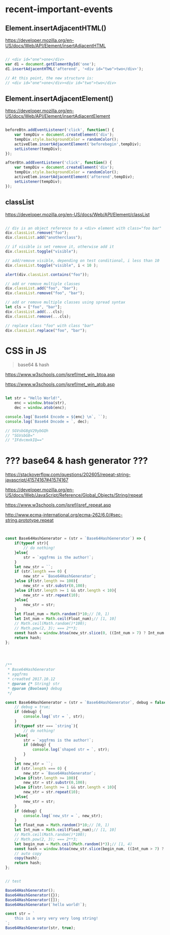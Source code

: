 # recent-important-events




## Element.insertAdjacentHTML()


https://developer.mozilla.org/en-US/docs/Web/API/Element/insertAdjacentHTML


```js

// <div id="one">one</div>
var d1 = document.getElementById('one');
d1.insertAdjacentHTML('afterend', '<div id="two">two</div>');

// At this point, the new structure is:
// <div id="one">one</div><div id="two">two</div>

```




## Element.insertAdjacentElement()

https://developer.mozilla.org/en-US/docs/Web/API/Element/insertAdjacentElement



```js

beforeBtn.addEventListener('click', function() {
    var tempDiv = document.createElement('div');
    tempDiv.style.backgroundColor = randomColor();
    activeElem.insertAdjacentElement('beforebegin',tempDiv);
    setListener(tempDiv);
});

afterBtn.addEventListener('click', function() {
    var tempDiv = document.createElement('div');
    tempDiv.style.backgroundColor = randomColor();
    activeElem.insertAdjacentElement('afterend',tempDiv);
    setListener(tempDiv);
});

```



## classList 

https://developer.mozilla.org/en-US/docs/Web/API/Element/classList


```js

// div is an object reference to a <div> element with class="foo bar"
div.classList.remove("foo");
div.classList.add("anotherclass");

// if visible is set remove it, otherwise add it
div.classList.toggle("visible");

// add/remove visible, depending on test conditional, i less than 10
div.classList.toggle("visible", i < 10 );

alert(div.classList.contains("foo"));

// add or remove multiple classes
div.classList.add("foo", "bar");
div.classList.remove("foo", "bar");

// add or remove multiple classes using spread syntax
let cls = ["foo", "bar"];
div.classList.add(...cls); 
div.classList.remove(...cls);

// replace class "foo" with class "bar"
div.classList.replace("foo", "bar");

```



# CSS in JS


> base64 & hash


https://www.w3schools.com/jsref/met_win_btoa.asp

https://www.w3schools.com/jsref/met_win_atob.asp

```js

let str = "Hello World!",
    enc = window.btoa(str),
    dec = window.atob(enc);

console.log(`Base64 Encode = ${enc} \n`, ``);
console.log(`Base64 Dncode = `, dec);

// SGVsbG8gV29ybGQh 
// "SGVsbG8="
// "IFdvcmxkIQ=="

```

# ??? base64 & hash generator ???

https://stackoverflow.com/questions/202605/repeat-string-javascript/41574167#41574167

https://developer.mozilla.org/en-US/docs/Web/JavaScript/Reference/Global_Objects/String/repeat

https://www.w3schools.com/jsref/jsref_repeat.asp

http://www.ecma-international.org/ecma-262/6.0/#sec-string.prototype.repeat



```js


const Base64HashGenerator = (str = `Base64HashGenerator`) => {
    if(typeof str){
        // do nothing!
    }else{
        str = `xgqfrms is the author!`;
    }
    let new_str = ``;
    if (str.length === 0) {
        new_str = `Base64HashGenerator`;
    }else if(str.length >= 100){
        new_str = str.substr(0,100);
    }else if(str.length >= 1 && str.length < 10){
        new_str = str.repeat(10);
    }else{
        new_str = str;
    }
    let Float_num = Math.random()*10;// [0, 1)
    let Int_num = Math.ceil(Float_num);// [1, 10]
    // Math.ceil(Math.random()*100);
    // Math.pow(2, 3); === 2**3;
    const hash = window.btoa(new_str.slice(0, ((Int_num > 7) ? Int_num : 7)));
    return hash;
};




/**
 * Base64HashGenerator
 * xgqfrms
 * creadted 2017.10.12
 * @param {* String} str 
 * @param {Boolean} debug 
 */

const Base64HashGenerator = (str = `Base64HashGenerator`, debug = false) => {
    // debug = true;
    if (debug) {
        console.log(`str = `, str);
    }
    if(typeof str === `string`){
        // do nothing!
    }else{
        str = `xgqfrms is the author!`;
        if (debug) {
            console.log(`shaped str = `, str);
        }
    }
    let new_str = ``;
    if (str.length === 0) {
        new_str = `Base64HashGenerator`;
    }else if(str.length >= 100){
        new_str = str.substr(0,100);
    }else if(str.length >= 1 && str.length < 10){
        new_str = str.repeat(10);
    }else{
        new_str = str;
    }
    if (debug) {
        console.log(`new_str = `, new_str);
    }
    let Float_num = Math.random()*10;// [0, 1)
    let Int_num = Math.ceil(Float_num);// [1, 10]
    // Math.ceil(Math.random()*100);
    // Math.pow(2, 3); === 2**3;
    let begin_num = Math.ceil(Math.random()*3);// [1, 4)
    const hash = window.btoa(new_str.slice(begin_num, ((Int_num > 7) ? Int_num : 7)));
    // auto copy
    copy(hash);
    return hash;
};


// test

Base64HashGenerator();
Base64HashGenerator({});
Base64HashGenerator([]);
Base64HashGenerator(`hello world!`);

const str = `
    this is a very very very long string!
`;
Base64HashGenerator(str, true);



```























